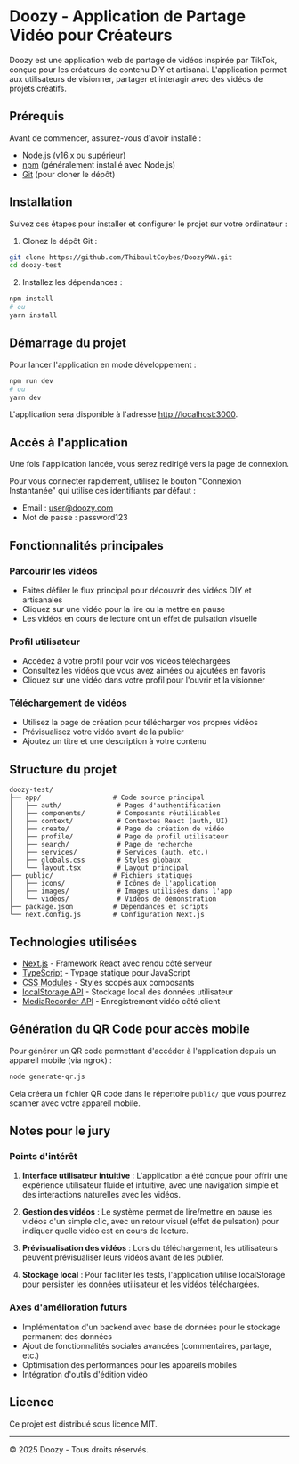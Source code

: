 # Doozy - Application de Partage Vidéo pour Créateurs

Doozy est une application web de partage de vidéos inspirée par TikTok, conçue pour les créateurs de contenu DIY et artisanal. L'application permet aux utilisateurs de visionner, partager et interagir avec des vidéos de projets créatifs.

## Prérequis

Avant de commencer, assurez-vous d'avoir installé :

- [Node.js](https://nodejs.org/) (v16.x ou supérieur)
- [npm](https://www.npmjs.com/) (généralement installé avec Node.js)
- [Git](https://git-scm.com/) (pour cloner le dépôt)

## Installation

Suivez ces étapes pour installer et configurer le projet sur votre ordinateur :

1. Clonez le dépôt Git :

```bash
git clone https://github.com/ThibaultCoybes/DoozyPWA.git
cd doozy-test
```

2. Installez les dépendances :

```bash
npm install
# ou
yarn install
```

## Démarrage du projet

Pour lancer l'application en mode développement :

```bash
npm run dev
# ou
yarn dev
```

L'application sera disponible à l'adresse [http://localhost:3000](http://localhost:3000).

## Accès à l'application

Une fois l'application lancée, vous serez redirigé vers la page de connexion.

Pour vous connecter rapidement, utilisez le bouton "Connexion Instantanée" qui utilise ces identifiants par défaut :
- Email : user@doozy.com
- Mot de passe : password123

## Fonctionnalités principales

### Parcourir les vidéos

- Faites défiler le flux principal pour découvrir des vidéos DIY et artisanales
- Cliquez sur une vidéo pour la lire ou la mettre en pause
- Les vidéos en cours de lecture ont un effet de pulsation visuelle

### Profil utilisateur

- Accédez à votre profil pour voir vos vidéos téléchargées
- Consultez les vidéos que vous avez aimées ou ajoutées en favoris
- Cliquez sur une vidéo dans votre profil pour l'ouvrir et la visionner

### Téléchargement de vidéos

- Utilisez la page de création pour télécharger vos propres vidéos
- Prévisualisez votre vidéo avant de la publier
- Ajoutez un titre et une description à votre contenu

## Structure du projet

```
doozy-test/
├── app/                  # Code source principal
│   ├── auth/              # Pages d'authentification
│   ├── components/        # Composants réutilisables
│   ├── context/           # Contextes React (auth, UI)
│   ├── create/            # Page de création de vidéo
│   ├── profile/           # Page de profil utilisateur
│   ├── search/            # Page de recherche
│   ├── services/          # Services (auth, etc.)
│   ├── globals.css        # Styles globaux
│   └── layout.tsx         # Layout principal
├── public/               # Fichiers statiques
│   ├── icons/             # Icônes de l'application
│   ├── images/            # Images utilisées dans l'app
│   └── videos/            # Vidéos de démonstration
├── package.json          # Dépendances et scripts
└── next.config.js        # Configuration Next.js
```

## Technologies utilisées

- [Next.js](https://nextjs.org/) - Framework React avec rendu côté serveur
- [TypeScript](https://www.typescriptlang.org/) - Typage statique pour JavaScript
- [CSS Modules](https://github.com/css-modules/css-modules) - Styles scopés aux composants
- [localStorage API](https://developer.mozilla.org/fr/docs/Web/API/Window/localStorage) - Stockage local des données utilisateur
- [MediaRecorder API](https://developer.mozilla.org/fr/docs/Web/API/MediaRecorder) - Enregistrement vidéo côté client

## Génération du QR Code pour accès mobile

Pour générer un QR code permettant d'accéder à l'application depuis un appareil mobile (via ngrok) :

```bash
node generate-qr.js
```

Cela créera un fichier QR code dans le répertoire `public/` que vous pourrez scanner avec votre appareil mobile.

## Notes pour le jury

### Points d'intérêt

1. **Interface utilisateur intuitive** : L'application a été conçue pour offrir une expérience utilisateur fluide et intuitive, avec une navigation simple et des interactions naturelles avec les vidéos.

2. **Gestion des vidéos** : Le système permet de lire/mettre en pause les vidéos d'un simple clic, avec un retour visuel (effet de pulsation) pour indiquer quelle vidéo est en cours de lecture.

3. **Prévisualisation des vidéos** : Lors du téléchargement, les utilisateurs peuvent prévisualiser leurs vidéos avant de les publier.

4. **Stockage local** : Pour faciliter les tests, l'application utilise localStorage pour persister les données utilisateur et les vidéos téléchargées.

### Axes d'amélioration futurs

- Implémentation d'un backend avec base de données pour le stockage permanent des données
- Ajout de fonctionnalités sociales avancées (commentaires, partage, etc.)
- Optimisation des performances pour les appareils mobiles
- Intégration d'outils d'édition vidéo

## Licence

Ce projet est distribué sous licence MIT.

---

© 2025 Doozy - Tous droits réservés.
